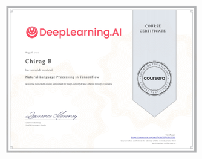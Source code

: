[![TFDP](https://github.com/Chirag05B/Portfolio/blob/main/Certifications/TensorFlow%20Developer%20Professional%20Certificate/Natural%20Language%20Processing%20in%20TensorFlow/Natural%20Language%20Processing%20in%20TensorFlow_page-0001.jpg)](https://coursera.org/verify/specialization/2L62G8FZAETJ)

 
